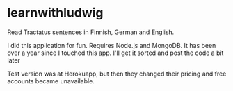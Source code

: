 # learnwithludwig
Read Tractatus sentences in Finnish, German and English.

I did this application for fun. Requires Node.js and MongoDB. It has been over a year since I touched this app. I'll get it sorted and post the code a bit later

Test version was at Herokuapp, but then they changed their pricing and free accounts became unavailable.
